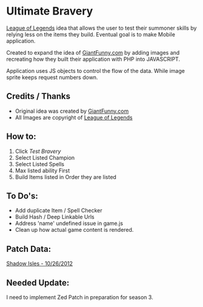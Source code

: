 # Ultimate Bravery

[League of Legends](http://na.leagueoflegends.com) idea that allows the user to test their summoner skills by relying less on the items they build. Eventual goal is to make Mobile application.

Created to expand the idea of [GiantFunny.com](http://giantfunny.com/ultimate_bravery.php) by adding images and recreating how they built their application with PHP into JAVASCRIPT.

Application uses JS objects to control the flow of the data. While image sprite keeps request numbers down.

## Credits / Thanks
- Original idea was created by [GiantFunny.com](http://giantfunny.com/ultimate_bravery.php)
- All Images are copyright of [League of Legends](http://na.leagueoflegends.com)

## How to:
1. Click *Test Bravery*
2. Select Listed Champion
3. Select Listed Spells
4. Max listed ability First
5. Build Items listed in Order they are listed


## To Do's:
- Add duplicate Item / Spell Checker
- Build Hash / Deep Linkable Urls
- Address 'name' undefined issue in game.js
- Clean up how actual game content is rendered.



## Patch Data:
[Shadow Isles - 10/26/2012](http://promo.leagueoflegends.com/shadow-isles/en.html)

## Needed Update:
I need to implement Zed Patch in preparation for season 3.